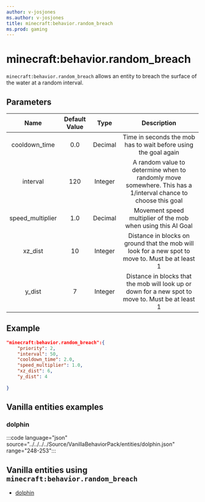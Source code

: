 ```yaml
---
author: v-josjones
ms.author: v-josjones
title: minecraft:behavior.random_breach
ms.prod: gaming
---
```


# minecraft:behavior.random_breach

`minecraft:behavior.random_breach` allows an entity to breach the surface of the water at a random interval.

## Parameters

|Name |Default Value  |Type  |Description  |
|:---------:|:---------:|:---------:|:---------:|
|cooldown_time| 0.0| Decimal| Time in seconds the mob has to wait before using the goal again |
|interval| 120| Integer| A random value to determine when to randomly move somewhere. This has a 1/interval chance to choose this goal |
|speed_multiplier| 1.0| Decimal| Movement speed multiplier of the mob when using this AI Goal |
|xz_dist| 10| Integer| Distance in blocks on ground that the mob will look for a new spot to move to. Must be at least 1 |
| y_dist| 7| Integer| Distance in blocks that the mob will look up or down for a new spot to move to. Must be at least 1 |

## Example

```json
"minecraft:behavior.random_breach":{
    "priority": 2,
    "interval": 50,
    "cooldown_time": 2.0,
    "speed_multiplier": 1.0,
    "xz_dist": 6,
    "y_dist": 4
        
}
```

## Vanilla entities examples

### dolphin

:::code language="json" source="../../../../Source/VanillaBehaviorPack/entities/dolphin.json" range="248-253":::

## Vanilla entities using `minecraft:behavior.random_breach`

- [dolphin](../../../../Source/VanillaBehaviorPack_Snippets/entities/dolphin.md)
